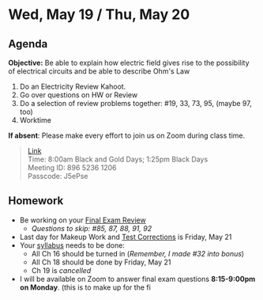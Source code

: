Wed, May 19 / Thu, May 20
==================    
  
Agenda    
---------    
**Objective:** Be able to explain how electric field gives rise to the possibility of electrical circuits and be able to describe Ohm's Law
  
1. Do an Electricity Review Kahoot.
2. Go over questions on HW or Review
3. Do a selection of review problems together: #19, 33, 73, 95, (maybe 97, too)
4. Worktime



**If absent**: Please make every effort to join us on Zoom during class time.

> [Link](https://us02web.zoom.us/j/89652361206?pwd=L3ZYQzBGNitFK0J6K1M4Nk1iM1dYQT09)      
> Time: 8:00am Black and Gold Days; 1:25pm Black Days    
> Meeting ID: 896 5236 1206      
> Passcode: J5ePse

  
Homework     
-------------    
- Be working on your [Final Exam Review][rev]
	- *Questions to skip: #85, 87, 88, 91, 92*
- Last day for Makeup Work and [Test Corrections][tc] is Friday, May 21 
- Your [syllabus] needs to be done:
	- All Ch 16 should be turned in (*Remember, I made #32 into bonus*)
	- All Ch 18 should be done by Friday, May 21
	- Ch 19 is *cancelled*
- I will be available on Zoom to answer final exam questions **8:15-9:00pm on Monday**. (this is to make up for the fi

[rev]: https://avon.schoology.com/course/2624603229/materials?f=369844930
[syllabus]: https://avon.schoology.com/course/2624603229/materials?f=369843924#foldersexpanded=
[tc]: https://avon.schoology.com/assignment/4956419938/
<!--stackedit_data:
eyJoaXN0b3J5IjpbLTE4NjgzOTQ5MjMsODAxMzQ5MjIxLDE3Mz
AwOTAwMzEsOTU4NzAwNTgsLTExNTQzMTg4NDIsMTU4NDIxMDIy
NywyNjY1NDg3OTUsLTc3NTQ0MjkwNiwxMjMyMzE2OTU1LDYxOD
A0MjMzNywxNTgwNzk5NDA1LC0yMDQ3Nzc4NTg1LC0xNDczNTIz
OTEzLC0zOTg4MzQ3NjQsLTIxNjMwMTk2MCwxODA5NDQ0ODU4LC
04MjczNjkxMjgsLTE3NDMwNDU3OTEsLTIwOTg0MDk5NjAsMjAx
OTc2MTk2MF19
-->
